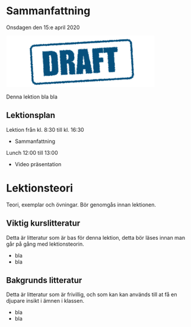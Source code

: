 # Sammanfattning

Onsdagen den 15:e april 2020

![Draft](assets/images/draft.png)

Denna lektion bla bla

## Lektionsplan
Lektion från kl. 8:30 till kl. 16:30

* Sammanfattning

Lunch 12:00 till 13:00

* Video präsentation

# Lektionsteori

Teori, exemplar och övningar. Bör genomgås innan lektionen.

## Viktig kurslitteratur
Detta är litteratur som är bas för denna lektion, detta bör läses innan man går på gång med lektionsteorin.

* bla
* bla

## Bakgrunds litteratur
Detta är litteratur som är frivillig, och som kan kan används till at få en djupare insikt i ämnen i klassen.

* bla 
* bla
